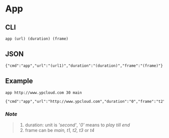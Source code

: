 # App

## CLI

```text
app (url) (duration) (frame)
```

## JSON

```text
{"cmd":"app","url":"(url1)","duration":"(duration)","frame":"(frame)"}
```

## Example

```text
app http://www.ypcloud.com 30 main
```

```text
{"cmd":"app","url":"http://www.ypcloud.com","duration":"0","frame":"t2"}
```

### _Note_

> 1. duration: unit is _'second'_, '_0'_ means to _play till end_
> 2. frame can be _main, t1, t2, t3_ or _t4_

